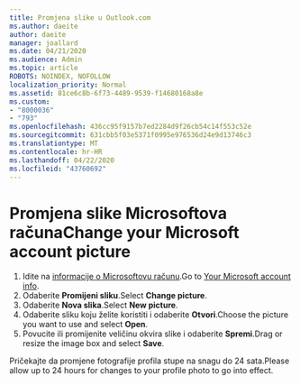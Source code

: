 ```yaml
---
title: Promjena slike u Outlook.com
ms.author: daeite
author: daeite
manager: joallard
ms.date: 04/21/2020
ms.audience: Admin
ms.topic: article
ROBOTS: NOINDEX, NOFOLLOW
localization_priority: Normal
ms.assetid: 81ce6c8b-6f73-4489-9539-f14680168a8e
ms.custom:
- "8000036"
- "793"
ms.openlocfilehash: 436cc95f9157b7ed2284d9f26cb54c14f553c52e
ms.sourcegitcommit: 631cbb5f03e5371f0995e976536d24e9d13746c3
ms.translationtype: MT
ms.contentlocale: hr-HR
ms.lasthandoff: 04/22/2020
ms.locfileid: "43760692"
---
```

# <a name="change-your-microsoft-account-picture"></a><span data-ttu-id="8691f-102">Promjena slike Microsoftova računa</span><span class="sxs-lookup"><span data-stu-id="8691f-102">Change your Microsoft account picture</span></span>

1. <span data-ttu-id="8691f-103">Idite na [informacije o Microsoftovu računu](https://go.microsoft.com/fwlink/p/?linkid=860841).</span><span class="sxs-lookup"><span data-stu-id="8691f-103">Go to [Your Microsoft account info](https://go.microsoft.com/fwlink/p/?linkid=860841).</span></span>
2. <span data-ttu-id="8691f-104">Odaberite **Promijeni sliku**.</span><span class="sxs-lookup"><span data-stu-id="8691f-104">Select **Change picture**.</span></span>
3. <span data-ttu-id="8691f-105">Odaberite **Nova slika**.</span><span class="sxs-lookup"><span data-stu-id="8691f-105">Select **New picture**.</span></span>
4. <span data-ttu-id="8691f-106">Odaberite sliku koju želite koristiti i odaberite **Otvori**.</span><span class="sxs-lookup"><span data-stu-id="8691f-106">Choose the picture you want to use and select **Open**.</span></span>
5. <span data-ttu-id="8691f-107">Povucite ili promijenite veličinu okvira slike i odaberite **Spremi**.</span><span class="sxs-lookup"><span data-stu-id="8691f-107">Drag or resize the image box and select **Save**.</span></span>

<span data-ttu-id="8691f-108">Pričekajte da promjene fotografije profila stupe na snagu do 24 sata.</span><span class="sxs-lookup"><span data-stu-id="8691f-108">Please allow up to 24 hours for changes to your profile photo to go into effect.</span></span>